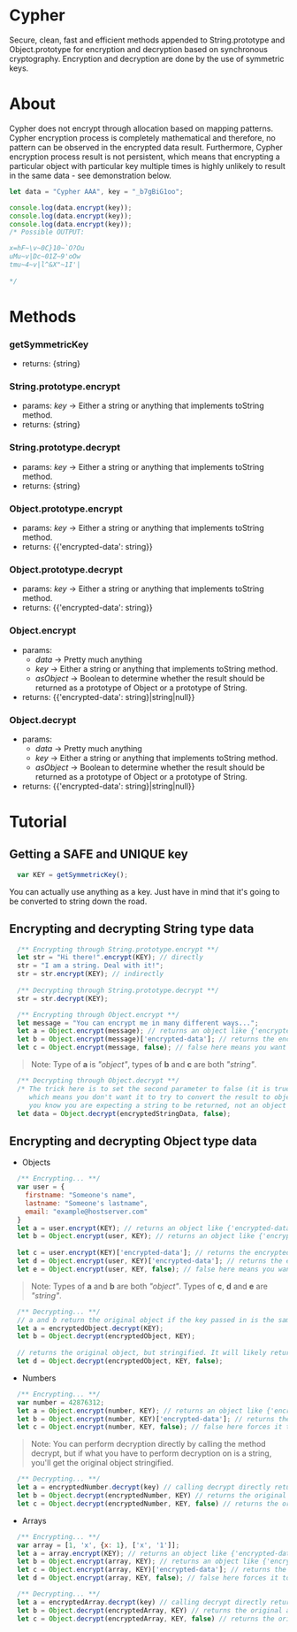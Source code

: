 # Cypher
Secure, clean, fast and efficient methods appended to String.prototype and Object.prototype for encryption and decryption based on synchronous cryptography. Encryption and decryption are done by the use of symmetric keys.

# About
Cypher does not encrypt through allocation based on mapping patterns. Cypher encryption process is completely mathematical and therefore, no pattern can be observed in the encrypted data result. Furthermore, Cypher encryption process result is not persistent, which means that encrypting a particular object with particular key multiple times is highly unlikely to result in the same data - see demonstration below.

```javascript
let data = "Cypher AAA", key = "_b7gBiG1oo";

console.log(data.encrypt(key));
console.log(data.encrypt(key));
console.log(data.encrypt(key));
/* Possible OUTPUT: 

x=hF~\v~0C}10~`O?Ou
uMu~v|Dc~01Z~9'oOw
tmu~4~v|l^&X"~1I'|
  
*/
```

# Methods 
### getSymmetricKey
 * returns: {string}
 
### String.prototype.encrypt
 * params: _key_ -> Either a string or anything that implements toString method.
 * returns: {string}
 
### String.prototype.decrypt
 * params: _key_ -> Either a string or anything that implements toString method.
 * returns: {string}
 
### Object.prototype.encrypt
 * params: _key_ -> Either a string or anything that implements toString method.
 * returns: {{'encrypted-data': string}} 
 
### Object.prototype.decrypt
 * params: _key_ -> Either a string or anything that implements toString method.
 * returns: {{'encrypted-data': string}}
 
### Object.encrypt
 * params: 
      * _data_ -> Pretty much anything
      * _key_ -> Either a string or anything that implements toString method.
      * _asObject_ -> Boolean to determine whether the result should be returned as a prototype of Object or a prototype of String.
 * returns: {{'encrypted-data': string}|string|null}}
 
### Object.decrypt
 * params: 
      * _data_ -> Pretty much anything
      * _key_ -> Either a string or anything that implements toString method.
      * _asObject_ -> Boolean to determine whether the result should be returned as a prototype of Object or a prototype of String.
 * returns: {{'encrypted-data': string}|string|null}}
 
# Tutorial
## Getting a SAFE and UNIQUE key
```javascript
  var KEY = getSymmetricKey();
```
You can actually use anything as a key. Just have in mind that it's going to be converted to string down the road.

## Encrypting and decrypting String type data
```javascript
  /** Encrypting through String.prototype.encrypt **/
  let str = "Hi there!".encrypt(KEY); // directly
  str = "I am a string. Deal with it!";
  str = str.encrypt(KEY); // indirectly
  
  /** Decrypting through String.prototype.decrypt **/
  str = str.decrypt(KEY); 

  /** Encrypting through Object.encrypt **/
  let message = "You can encrypt me in many different ways...";
  let a = Object.encrypt(message); // returns an object like {'encrypted-data': 'encrypted string data here'} 
  let b = Object.encrypt(message)['encrypted-data']; // returns the encrypted string data
  let c = Object.encrypt(message, false); // false here means you want only the encrypted string data to be returned
```
> Note: Type of __a__ is _"object"_, types of __b__ and __c__ are both _"string"_.

```javascript
  /** Decrypting through Object.decrypt **/
  /* The trick here is to set the second parameter to false (it is true by default), 
     which means you don't want it to try to convert the result to object since 
     you know you are expecting a string to be returned, not an object type data. */
  let data = Object.decrypt(encryptedStringData, false);
```

## Encrypting and decrypting Object type data
* Objects
```javascript
  /** Encrypting... **/
  var user = {
    firstname: "Someone's name",
    lastname: "Someone's lastname",
    email: "example@hostserver.com"
  }
  let a = user.encrypt(KEY); // returns an object like {'encrypted-data': 'encrypted string data here'}
  let b = Object.encrypt(user, KEY); // returns an object like {'encrypted-data': 'encrypted string data here'}
  
  let c = user.encrypt(KEY)['encrypted-data']; // returns the encrypted string data straight forwardly
  let d = Object.encrypt(user, KEY)['encrypted-data']; // returns the encrypted string data straight forwardly
  let e = Object.encrypt(user, KEY, false); // false here means you want only the encrypted string data to be returned
```
> Note: Types of __a__ and __b__ are both _"object"_. Types of __c__, __d__ and __e__ are _"string"_.

```javascript
  /** Decrypting... **/
  // a and b return the original object if the key passed in is the same used when encrypting; otherwise, returns null.
  let a = encryptedObject.decrypt(KEY); 
  let b = Object.decrypt(encryptedObject, KEY);
  
  // returns the original object, but stringified. It will likely return null if key doesn't match the original one used to encrypt the object.
  let d = Object.decrypt(encryptedObject, KEY, false);
```
* Numbers
```javascript
  /** Encrypting... **/
  var number = 42876312;
  let a = Object.encrypt(number, KEY); // returns an object like {'encrypted-data': 'encrypted string data here'}
  let b = Object.encrypt(number, KEY)['encrypted-data']; // returns the encrypted string data straight forwardly
  let c = Object.encrypt(number, KEY, false); // false here forces it to return a string, rather than an object type data.
```
> Note: You can perform decryption directly by calling the method decrypt, but if what you have to perform decryption on is a string, you'll get the original object stringified.

```javascript
  /** Decrypting... **/
  let a = encryptedNumber.decrypt(key) // calling decrypt directly returns the original number as either a number or a string depending on what type encryptedNumber is. If it's a string, calling decrypt directly returns a string. If it's an object, it returns the original number as a "number" type of object.
  let b = Object.decrypt(encryptedNumber, KEY) // returns the original number
  let c = Object.decrypt(encryptedNumber, KEY, false) // returns the original number, but as a string.
```
* Arrays
```javascript
  /** Encrypting... **/
  var array = [1, 'x', {x: 1}, ['x', '1']];
  let a = array.encrypt(KEY); // returns an object like {'encrypted-data': 'encrypted string data here'}
  let b = Object.encrypt(array, KEY); // returns an object like {'encrypted-data': 'encrypted string data here'}
  let c = Object.encrypt(array, KEY)['encrypted-data']; // returns the encrypted string data straight forwardly
  let d = Object.encrypt(array, KEY, false); // false here forces it to return a string, rather than an object type data.
```
```javascript
  /** Decrypting... **/
  let a = encryptedArray.decrypt(key) // calling decrypt directly returns the original array as either an array or string depending on what type encryptedArray is. If it's a string, calling decrypt directly returns the array stringified. If it's an object, it returns the original array.
  let b = Object.decrypt(encryptedArray, KEY) // returns the original array
  let c = Object.decrypt(encryptedArray, KEY, false) // returns the original array, but stringified.
```
